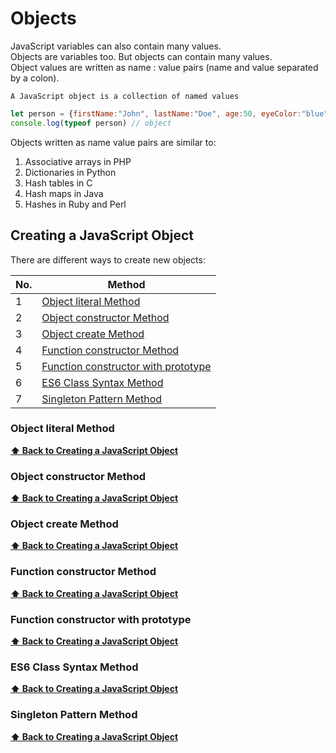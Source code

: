 <h1>Objects</h1>

JavaScript variables can also contain many values. </br>
Objects are variables too. But objects can contain many values. </br>
Object values are written as name : value pairs (name and value separated by a colon).

`A JavaScript object is a collection of named values`

```javascript
let person = {firstName:"John", lastName:"Doe", age:50, eyeColor:"blue"};
console.log(typeof person) // object
```

Objects written as name value pairs are similar to:

1. Associative arrays in PHP</br>
2. Dictionaries in Python</br>
3. Hash tables in C</br>
3. Hash maps in Java</br>
4. Hashes in Ruby and Perl</br>

### <h2>Creating a JavaScript Object</h2>

There are different ways to create new objects:

| No. | Method                                                                      |
| --- | --------------------------------------------------------------------------- |
| 1   | [Object literal Method](#Object-literal-Method)                             |
| 2   | [Object constructor Method](#Object-constructor-Method)                     |
| 3   | [Object create Method](#Object-create-Method)                               |
| 4   | [Function constructor Method](#Function-constructor-Method)                 |
| 5   | [Function constructor with prototype](#Function-constructor-with-prototype) |
| 6   | [ES6 Class Syntax Method](#ES6-Class-Syntax-Method)                          |
| 7   | [Singleton Pattern Method](#Singleton-Pattern-Method)                       |

### <h3>Object literal Method</h3>
**[⬆ Back to Creating a JavaScript Object](#Creating-a-JavaScript-Object)**

### <h3>Object constructor Method</h3>
**[⬆ Back to Creating a JavaScript Object](#Creating-a-JavaScript-Object)**

### <h3>Object create Method</h3>
**[⬆ Back to Creating a JavaScript Object](#Creating-a-JavaScript-Object)**

### <h3>Function constructor Method</h3>
**[⬆ Back to Creating a JavaScript Object](#Creating-a-JavaScript-Object)**

### <h3>Function constructor with prototype</h3>
**[⬆ Back to Creating a JavaScript Object](#Creating-a-JavaScript-Object)**

### <h3>ES6 Class Syntax Method</h3>
**[⬆ Back to Creating a JavaScript Object](#Creating-a-JavaScript-Object)**

### <h3>Singleton Pattern Method</h3>
**[⬆ Back to Creating a JavaScript Object](#Creating-a-JavaScript-Object)**
